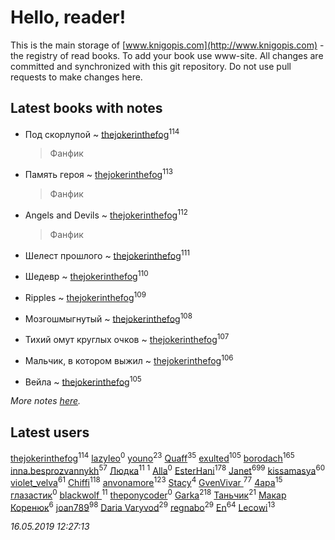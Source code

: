 # Hello, reader!
This is the main storage of [www.knigopis.com](http://www.knigopis.com) - the registry of read books.
To add your book use www-site. All changes are committed and synchronized with this git repository.
Do not use pull requests to make changes here.


## Latest books with notes
* Под скорлупой ~ [thejokerinthefog](users/317/317244423-vkontakte)<sup>114</sup>
    > Фанфик

* Память героя ~ [thejokerinthefog](users/317/317244423-vkontakte)<sup>113</sup>
    > Фанфик

* Angels and Devils ~ [thejokerinthefog](users/317/317244423-vkontakte)<sup>112</sup>
    > Фанфик

* Шелест прошлого ~ [thejokerinthefog](users/317/317244423-vkontakte)<sup>111</sup>

* Шедевр ~ [thejokerinthefog](users/317/317244423-vkontakte)<sup>110</sup>

* Ripples ~ [thejokerinthefog](users/317/317244423-vkontakte)<sup>109</sup>

* Мозгошмыгнутый ~ [thejokerinthefog](users/317/317244423-vkontakte)<sup>108</sup>

* Тихий омут круглых очков ~ [thejokerinthefog](users/317/317244423-vkontakte)<sup>107</sup>

* Мальчик, в котором выжил ~ [thejokerinthefog](users/317/317244423-vkontakte)<sup>106</sup>

* Вейла ~ [thejokerinthefog](users/317/317244423-vkontakte)<sup>105</sup>


_More notes [here](latest_books_with_notes.md)._


## Latest users
[thejokerinthefog](users/317/317244423-vkontakte)<sup>114</sup> 
[lazyleo](users/116/116845519572391639637-google)<sup>0</sup> 
[youno](users/302/302928912-vkontakte)<sup>23</sup> 
[Quaff](users/122/12267158-vkontakte)<sup>35</sup> 
[exulted](users/100/100599204551896265722-google)<sup>105</sup> 
[borodach](users/157/15706320-vkontakte)<sup>165</sup> 
[inna.besprozvannykh](users/733/73323849-yandex)<sup>57</sup> 
[Людка](users/111/111038749-vkontakte)<sup>11</sup> 
[](users/114/114792281744850455512-google)<sup>1</sup> 
[Alla](users/103/103352250712959229257-google)<sup>0</sup> 
[EsterHani](users/305/30558181-vkontakte)<sup>178</sup> 
[Janet](users/108/108113656204404967440-google)<sup>699</sup> 
[kissamasya](users/684/68439978-vkontakte)<sup>60</sup> 
[violet_velva](users/116/116961712580551399099-google)<sup>61</sup> 
[Chiffi](users/105/105831994080785626680-google)<sup>118</sup> 
[anvonamore](users/595/5957175-vkontakte)<sup>123</sup> 
[Stacy](users/309/30902475-vkontakte)<sup>4</sup> 
[GvenVivar ](users/158/158266434925901-facebook)<sup>77</sup> 
[4apa](users/117/117392596378069249667-google)<sup>15</sup> 
[глазастик](users/115/115257673890455357280-google)<sup>0</sup> 
[blackwolf ](users/236/236639644-vkontakte)<sup>11</sup> 
[theponycoder](users/195/195144442-vkontakte)<sup>0</sup> 
[Garka](users/115/115753719718250012620-google)<sup>218</sup> 
[Таньчик](users/209/2096581563762610-facebook)<sup>21</sup> 
[Макар Коренюк](users/126/126368737-vkontakte)<sup>6</sup> 
[joan789](users/240/2401650-vkontakte)<sup>98</sup> 
[Daria Varyvod](users/829/829893410524253-facebook)<sup>29</sup> 
[regnabo](users/870/870059322-yandex)<sup>29</sup> 
[En](users/333/333646551-vkontakte)<sup>64</sup> 
[Lecowi](users/521/521873425-vkontakte)<sup>13</sup> 


_16.05.2019 12:27:13_
